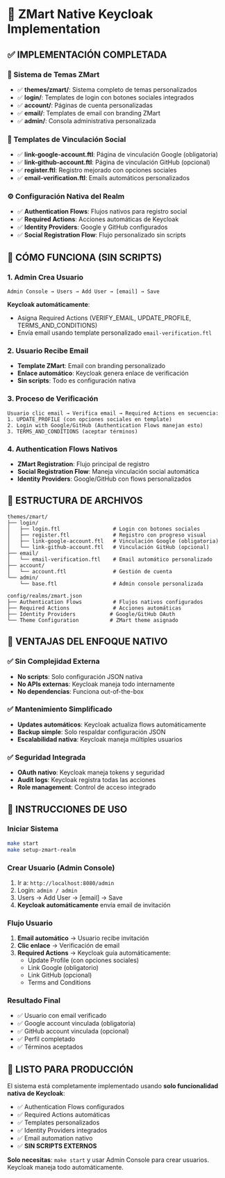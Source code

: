 # 🎯 ZMart Native Keycloak Implementation

## ✅ **IMPLEMENTACIÓN COMPLETADA**

### **🎨 Sistema de Temas ZMart**
- ✅ **themes/zmart/**: Sistema completo de temas personalizados
- ✅ **login/**: Templates de login con botones sociales integrados
- ✅ **account/**: Páginas de cuenta personalizadas 
- ✅ **email/**: Templates de email con branding ZMart
- ✅ **admin/**: Consola administrativa personalizada

### **🔗 Templates de Vinculación Social**
- ✅ **link-google-account.ftl**: Página de vinculación Google (obligatoria)
- ✅ **link-github-account.ftl**: Página de vinculación GitHub (opcional)
- ✅ **register.ftl**: Registro mejorado con opciones sociales
- ✅ **email-verification.ftl**: Emails automáticos personalizados

### **⚙️ Configuración Nativa del Realm**
- ✅ **Authentication Flows**: Flujos nativos para registro social
- ✅ **Required Actions**: Acciones automáticas de Keycloak
- ✅ **Identity Providers**: Google y GitHub configurados
- ✅ **Social Registration Flow**: Flujo personalizado sin scripts

## 🚀 **CÓMO FUNCIONA (SIN SCRIPTS)**

### **1. Admin Crea Usuario**
```
Admin Console → Users → Add User → [email] → Save
```
**Keycloak automáticamente**:
- Asigna Required Actions (VERIFY_EMAIL, UPDATE_PROFILE, TERMS_AND_CONDITIONS)
- Envía email usando template personalizado `email-verification.ftl`

### **2. Usuario Recibe Email**
- **Template ZMart**: Email con branding personalizado
- **Enlace automático**: Keycloak genera enlace de verificación
- **Sin scripts**: Todo es configuración nativa

### **3. Proceso de Verificación**
```
Usuario clic email → Verifica email → Required Actions en secuencia:
1. UPDATE_PROFILE (con opciones sociales en template)
2. Login with Google/GitHub (Authentication Flows manejan esto)
3. TERMS_AND_CONDITIONS (aceptar términos)
```

### **4. Authentication Flows Nativos**
- **ZMart Registration**: Flujo principal de registro
- **Social Registration Flow**: Maneja vinculación social automática
- **Identity Providers**: Google/GitHub con flows personalizados

## 📁 **ESTRUCTURA DE ARCHIVOS**

```
themes/zmart/
├── login/
│   ├── login.ftl                 # Login con botones sociales
│   ├── register.ftl              # Registro con progreso visual
│   ├── link-google-account.ftl   # Vinculación Google (obligatoria)
│   └── link-github-account.ftl   # Vinculación GitHub (opcional)
├── email/
│   └── email-verification.ftl    # Email automático personalizado
├── account/
│   └── account.ftl               # Gestión de cuenta
└── admin/
    └── base.ftl                  # Admin console personalizada

config/realms/zmart.json
├── Authentication Flows          # Flujos nativos configurados
├── Required Actions              # Acciones automáticas
├── Identity Providers           # Google/GitHub OAuth
└── Theme Configuration          # ZMart theme asignado
```

## 🎯 **VENTAJAS DEL ENFOQUE NATIVO**

### **✅ Sin Complejidad Externa**
- **No scripts**: Solo configuración JSON nativa
- **No APIs externas**: Keycloak maneja todo internamente
- **No dependencias**: Funciona out-of-the-box

### **✅ Mantenimiento Simplificado**
- **Updates automáticos**: Keycloak actualiza flows automáticamente
- **Backup simple**: Solo respaldar configuración JSON
- **Escalabilidad nativa**: Keycloak maneja múltiples usuarios

### **✅ Seguridad Integrada**
- **OAuth nativo**: Keycloak maneja tokens y seguridad
- **Audit logs**: Keycloak registra todas las acciones
- **Role management**: Control de acceso integrado

## 🚀 **INSTRUCCIONES DE USO**

### **Iniciar Sistema**
```bash
make start
make setup-zmart-realm
```

### **Crear Usuario (Admin Console)**
1. Ir a: `http://localhost:8080/admin`
2. Login: `admin / admin`
3. Users → Add User → [email] → Save
4. **Keycloak automáticamente** envía email de invitación

### **Flujo Usuario**
1. **Email automático** → Usuario recibe invitación
2. **Clic enlace** → Verificación de email
3. **Required Actions** → Keycloak guía automáticamente:
   - Update Profile (con opciones sociales)
   - Link Google (obligatorio)
   - Link GitHub (opcional) 
   - Terms and Conditions

### **Resultado Final**
- ✅ Usuario con email verificado
- ✅ Google account vinculada (obligatoria)
- ✅ GitHub account vinculada (opcional)
- ✅ Perfil completado
- ✅ Términos aceptados

## 🎉 **LISTO PARA PRODUCCIÓN**

El sistema está completamente implementado usando **solo funcionalidad nativa de Keycloak**:
- ✅ Authentication Flows configurados
- ✅ Required Actions automáticas
- ✅ Templates personalizados
- ✅ Identity Providers integrados
- ✅ Email automation nativo
- ✅ **SIN SCRIPTS EXTERNOS**

**Solo necesitas**: `make start` y usar Admin Console para crear usuarios. Keycloak maneja todo automáticamente.